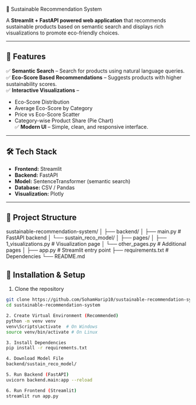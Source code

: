  🌱 Sustainable Recommendation System  

A **Streamlit + FastAPI powered web application** that recommends sustainable products based on semantic search and displays rich visualizations to promote eco-friendly choices.  

---

## 📌 Features  

✅ **Semantic Search** – Search for products using natural language queries.  
✅ **Eco-Score Based Recommendations** – Suggests products with higher sustainability scores.  
✅ **Interactive Visualizations** –  
- Eco-Score Distribution  
- Average Eco-Score by Category  
- Price vs Eco-Score Scatter  
- Category-wise Product Share (Pie Chart)  
✅ **Modern UI** – Simple, clean, and responsive interface.  

---

## 🛠 Tech Stack  

- **Frontend:** Streamlit  
- **Backend:** FastAPI  
- **Model:** SentenceTransformer (semantic search)  
- **Database:** CSV / Pandas  
- **Visualization:** Plotly  

---
## 📂 Project Structure 

sustainable-recommendation-system/
│
├── backend/
│ ├── main.py # FastAPI backend
│ └── sustain_reco_model/ 
│
├── pages/
│ ├── 1_visualizations.py # Visualization page
│ └── other_pages.py # Additional pages
│
├── app.py # Streamlit entry point
├── requirements.txt # Dependencies
└── README.md 

## 🚀 Installation & Setup  

1. Clone the repository
```bash
git clone https://github.com/SohamHarip10/sustainable-recommendation-system.git
cd sustainable-recommendation-system

2. Create Virtual Environment (Recommended)
python -m venv venv
venv\Scripts\activate  # On Windows
source venv/bin/activate # On Linux

3. Install Dependencies
pip install -r requirements.txt

4. Download Model File
backend/sustain_reco_model/

5. Run Backend (FastAPI)
uvicorn backend.main:app --reload

6. Run Frontend (Streamlit)
streamlit run app.py
